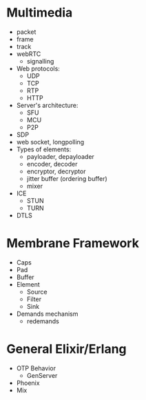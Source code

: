 # Multimedia
+ packet
+ frame
+ track
+ webRTC
  + signalling
+ Web protocols:
  + UDP
  + TCP
  + RTP
  + HTTP
+ Server's architecture:
  + SFU
  + MCU
  + P2P
+ SDP
+ web socket, longpolling
+ Types of elements:
  + payloader, depayloader
  + encoder, decoder
  + encryptor, decryptor
  + jitter buffer (ordering buffer)
  + mixer
+ ICE
  + STUN
  + TURN
+ DTLS

# Membrane Framework
+ Caps
+ Pad
+ Buffer
+ Element
  + Source
  + Filter
  + Sink
+ Demands mechanism
  + redemands
  
# General Elixir/Erlang
+ OTP Behavior
  + GenServer
+ Phoenix
+ Mix